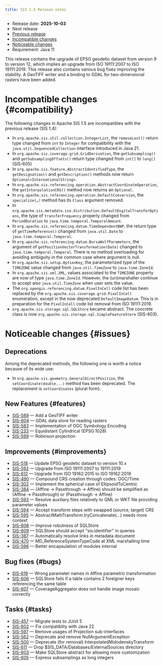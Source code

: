 ```yaml
---
title: SIS 1.5 Release notes
---
```


* Release date: **2025-10-03**
* Next release
* [Previous release](1.4.html)
* [Incompatible changes](#compatibility)
* [Noticeable changes](#issues)
* Requirement: Java 11

This release contains the upgrade of EPSG geodetic dataset from version 9 to version 12,
which implies an upgrade from ISO 19111:2007 to ISO 19111:2019.
This release also contains various bug fixes improving the stability.
A GeoTIFF writer and a binding to GDAL for two-dimensional rasters have been added.

# Incompatible changes    {#compatibility}

The following changes in Apache SIS 1.5 are incompatibles with the previous release (SIS 1.4):

* In `org.apache.sis.util.collection.IntegerList`, the `removeLast()` return type changed from `int` to `Integer`
  for compatibility with the `java.util.SequencedCollection` interface introduced in Java 21.
* In `org.apache.sis.coverage.grid.GridDerivation`, the `getSubsampling()` and `getSubsamplingOffsets()` return type changed from `int[]` to `long[]` (SIS-605)
* In `org.apache.sis.feature.AbstractIdentifiedType`, the `getDesignation()` and `getDescription()` methods now return `Optional<InternationalString>`.
* In `org.apache.sis.referencing.operation.AbstractCoordinateOperation`, the `getInterpolationCRS()` method now returns an `Optional`.
* In `org.apache.sis.referencing.operation.DefaultConversion`, the `specialize(…)` method has its `Class` argument removed.
* In `org.apache.sis.metadata.iso.distribution.DefaultDigitalTransferOptions`, the type of `transferFrequency` property changed from `PeriodDuration` to `java.time.temporal.TemporalAmount`.
* In `org.apache.sis.referencing.datum.TimeDependentBWP`, the return type of `getTimeReference()` changed from `java.util.Date` to `java.time.temporal.Temporal`.
* In `org.apache.sis.referencing.datum.BursaWolfParameters`, the argument of `getPositionVectorTransformation(Date)` changed to `java.time.temporal.Temporal`.
  There is no method overloading for avoiding ambiguity in the common case where argument is null.
* In `org.apache.sis.setup.OptionKey`, the parameterized type of the  `TIMEZONE` value changed from `java.util.TimeZone` to `java.time.ZoneId`.
* In `org.apache.sis.xml.XML`, values associated to the `TIMEZONE` property are now of type `java.time.ZoneId`.
  However, the (un)marshaller continue to accept also `java.util.TimeZone` when user sets the value.
* The `org.opengis.referencing.datum.PixelInCell` code list has been replaced by the `org.apache.sis.coverage.grid.PixelInCell` enumeration,
  except in the now deprecated `DefaultImageDatum`. This is in preparation for the `PixelInCell` code list removal from ISO 19111:2019.
* `org.apache.sis.storage.sql.SQLStore` became abstract. The concrete class is now `org.apache.sis.storage.sql.SimpleFeatureStore` (SIS-603).


# Noticeable changes    {#issues}

## Deprecations
Among the deprecated methods, the following one is worth a notice because of its wide use:

* In `org.apache.sis.geometry.GeneralDirectPosition`, the `setCoordinate(double...)` method has been deprecated.
  The replacement is `setCoordinates` (plural form).

## New Features    {#features}
* [SIS-589](https://issues.apache.org/jira/browse/SIS-589) — Add a GeoTIFF writer
* [SIS-604](https://issues.apache.org/jira/browse/SIS-604) — GDAL data store for reading rasters
* [SIS-583](https://issues.apache.org/jira/browse/SIS-583) — Implementation of OGC Symbology Encoding
* [SIS-233](https://issues.apache.org/jira/browse/SIS-233) — Equidistant Cylindrical (EPSG:1028)
* [SIS-599](https://issues.apache.org/jira/browse/SIS-599) — Robinson projection

## Improvements    {#improvements}
* [SIS-518](https://issues.apache.org/jira/browse/SIS-518) — Update EPSG geodetic dataset to version 10.x
* [SIS-592](https://issues.apache.org/jira/browse/SIS-592) — Upgrade from ISO 19111:2007 to 19111:2019
* [SIS-612](https://issues.apache.org/jira/browse/SIS-612) — Upgrade from ISO 19162:2015 to ISO 19162:2019
* [SIS-490](https://issues.apache.org/jira/browse/SIS-490) — Compound CRS creation through codes: OGC/Time
* [SIS-302](https://issues.apache.org/jira/browse/SIS-302) — Implement the spherical case of EllipsoidToCentric
* [SIS-384](https://issues.apache.org/jira/browse/SIS-384) — (Affine → Passthrough → Affine) should be simplified as (Affine → Passthrough) or (Passthrough → Affine)
* [SIS-593](https://issues.apache.org/jira/browse/SIS-593) — Resolve auxiliary files relatively to GML or WKT file providing parameter values
* [SIS-594](https://issues.apache.org/jira/browse/SIS-594) — Accept transform steps with swapped (source, target) CRS
* [SIS-595](https://issues.apache.org/jira/browse/SIS-595) — AbstractMathTransform.tryConcatenate(…) needs more context
* [SIS-608](https://issues.apache.org/jira/browse/SIS-608) — Improve robutness of SQLStore
* [SIS-609](https://issues.apache.org/jira/browse/SIS-609) — SQLStore should accept "sis:identifier" in queries
* [SIS-387](https://issues.apache.org/jira/browse/SIS-387) — Automatically resolve links in metadata document
* [SIS-470](https://issues.apache.org/jira/browse/SIS-470) — MD_ReferenceSystemTypeCode at XML marshalling time
* [SIS-596](https://issues.apache.org/jira/browse/SIS-596) — Better encapsulation of modules internal

## Bug fixes    {#bugs}
* [SIS-619](https://issues.apache.org/jira/browse/SIS-619) — Wrong parameter names in Affine parametric transformation
* [SIS-606](https://issues.apache.org/jira/browse/SIS-606) — SQLStore fails if a table contains 2 foreigner keys referencing the same table
* [SIS-607](https://issues.apache.org/jira/browse/SIS-607) — CoverageAggregator does not handle image mosaic correctly

## Tasks    {#tasks}
* [SIS-457](https://issues.apache.org/jira/browse/SIS-457) — Migrate tests to JUnit 5
* [SIS-602](https://issues.apache.org/jira/browse/SIS-602) — Fix compatiblity with Java 22
* [SIS-597](https://issues.apache.org/jira/browse/SIS-597) — Remove usages of Projection sub-interfaces
* [SIS-562](https://issues.apache.org/jira/browse/SIS-562) — Deprecate and remove NullArgumentException
* [SIS-500](https://issues.apache.org/jira/browse/SIS-500) — Deprecate (for removal) InterpolatedMolodenskyTransform
* [SIS-611](https://issues.apache.org/jira/browse/SIS-611) — Drop $SIS_DATA/Databases/ExternalSources directory
* [SIS-603](https://issues.apache.org/jira/browse/SIS-603) — Make SQLStore abstract for allowing more customization
* [SIS-605](https://issues.apache.org/jira/browse/SIS-605) — Express subsamplings as long integers
